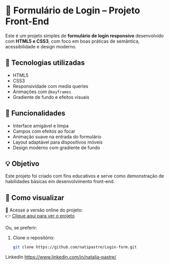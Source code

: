 # 📄 Formulário de Login – Projeto Front-End

Este é um projeto simples de **formulário de login responsivo** desenvolvido com **HTML5 e CSS3**, com foco em boas práticas de semântica, acessibilidade e design moderno.

## 🧩 Tecnologias utilizadas

- HTML5  
- CSS3  
- Responsividade com media queries  
- Animações com `@keyframes`  
- Gradiente de fundo e efeitos visuais

## 🎨 Funcionalidades

- Interface amigável e limpa  
- Campos com efeitos ao focar  
- Animação suave na entrada do formulário  
- Layout adaptável para dispositivos móveis  
- Design moderno com gradiente de fundo

## 💡 Objetivo

Este projeto foi criado com fins educativos e serve como demonstração de habilidades básicas em desenvolvimento front-end. 

## 🚀 Como visualizar

🔗 Acesse a versão online do projeto:  
👉 [Clique aqui para ver o projeto](https://natipastre.github.io/Login-form/)

Ou, se preferir:

1. Clone o repositório:
   ```bash
   git clone https://github.com/natipastre/Login-form.git
   
LinkedIn https://www.linkedin.com/in/natalia-pastre/
